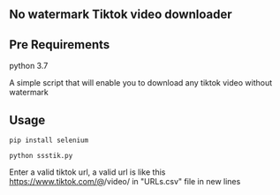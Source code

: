 ## No watermark Tiktok video downloader
## Pre Requirements

python         3.7

A simple script that will enable you to download any tiktok video without watermark

## Usage
```
pip install selenium
```


```
python ssstik.py
```

Enter a valid tiktok url, a valid url is like this https://www.tiktok.com/@<userid>/video/<videoid> in "URLs.csv" file in new lines


